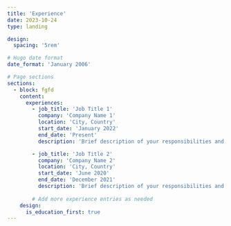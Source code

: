 ```yaml
---
title: 'Experience'
date: 2023-10-24
type: landing

design:
  spacing: '5rem'

# Hugo date format
date_format: 'January 2006'

# Page sections
sections:
  - block: fgfd
    content:
      experiences:
        - job_title: 'Job Title 1'
          company: 'Company Name 1'
          location: 'City, Country'
          start_date: 'January 2022'
          end_date: 'Present'
          description: 'Brief description of your responsibilities and achievements at this position.'

        - job_title: 'Job Title 2'
          company: 'Company Name 2'
          location: 'City, Country'
          start_date: 'June 2020'
          end_date: 'December 2021'
          description: 'Brief description of your responsibilities and achievements at this position.'
          
        # Add more experience entries as needed
    design:
      is_education_first: true
---
```

